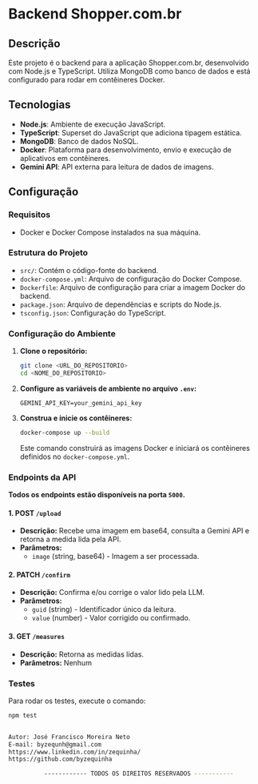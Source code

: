 # Backend Shopper.com.br

## Descrição

Este projeto é o backend para a aplicação Shopper.com.br, desenvolvido com Node.js e TypeScript. Utiliza MongoDB como banco de dados e está configurado para rodar em contêineres Docker.

## Tecnologias

- **Node.js**: Ambiente de execução JavaScript.
- **TypeScript**: Superset do JavaScript que adiciona tipagem estática.
- **MongoDB**: Banco de dados NoSQL.
- **Docker**: Plataforma para desenvolvimento, envio e execução de aplicativos em contêineres.
- **Gemini API**: API externa para leitura de dados de imagens.

## Configuração

### Requisitos

- Docker e Docker Compose instalados na sua máquina.

### Estrutura do Projeto

- `src/`: Contém o código-fonte do backend.
- `docker-compose.yml`: Arquivo de configuração do Docker Compose.
- `Dockerfile`: Arquivo de configuração para criar a imagem Docker do backend.
- `package.json`: Arquivo de dependências e scripts do Node.js.
- `tsconfig.json`: Configuração do TypeScript.

### Configuração do Ambiente

1. **Clone o repositório:**

    ```bash
    git clone <URL_DO_REPOSITORIO>
    cd <NOME_DO_REPOSITORIO>
    ```

2. **Configure as variáveis de ambiente no arquivo `.env`:**

    ```env
    GEMINI_API_KEY=your_gemini_api_key
    ```

3. **Construa e inicie os contêineres:**

    ```bash
    docker-compose up --build
    ```

    Este comando construirá as imagens Docker e iniciará os contêineres definidos no `docker-compose.yml`.

### Endpoints da API

**Todos os endpoints estão disponíveis na porta `5000`.**

#### 1. POST `/upload`

- **Descrição:** Recebe uma imagem em base64, consulta a Gemini API e retorna a medida lida pela API.
- **Parâmetros:** 
  - `image` (string, base64) - Imagem a ser processada.

#### 2. PATCH `/confirm`

- **Descrição:** Confirma e/ou corrige o valor lido pela LLM.
- **Parâmetros:**
  - `guid` (string) - Identificador único da leitura.
  - `value` (number) - Valor corrigido ou confirmado.

#### 3. GET `/measures`

- **Descrição:** Retorna as medidas lidas.
- **Parâmetros:** Nenhum

### Testes

Para rodar os testes, execute o comando:

```bash
npm test


Autor: José Francisco Moreira Neto
E-mail: byzequnh@gmail.com
https://www.linkedin.com/in/zequinha/
https://github.com/byzequinha

          ------------ TODOS OS DIREITOS RESERVADOS -----------